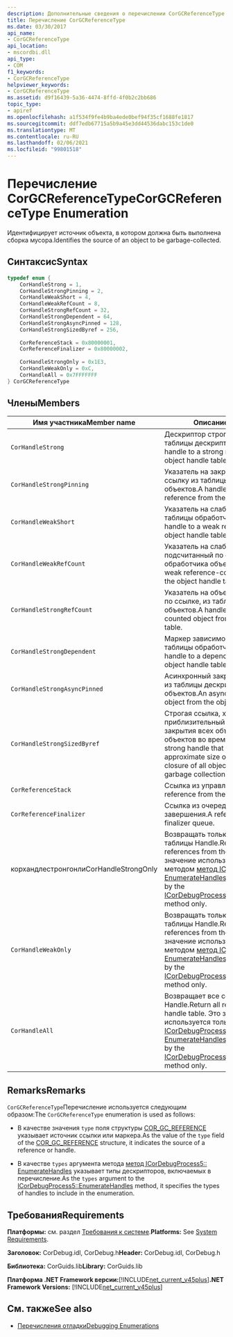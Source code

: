 ```yaml
---
description: Дополнительные сведения о перечислении CorGCReferenceType
title: Перечисление CorGCReferenceType
ms.date: 03/30/2017
api_name:
- CorGCReferenceType
api_location:
- mscordbi.dll
api_type:
- COM
f1_keywords:
- CorGCReferenceType
helpviewer_keywords:
- CorGCReferenceType
ms.assetid: d9f16439-5a36-4474-8ffd-4f0b2c2bb686
topic_type:
- apiref
ms.openlocfilehash: a1f534f9fe4b9ba4ede0bef94f35cf1688fe1817
ms.sourcegitcommit: ddf7edb67715a5b9a45e3dd44536dabc153c1de0
ms.translationtype: MT
ms.contentlocale: ru-RU
ms.lasthandoff: 02/06/2021
ms.locfileid: "99801518"
---
```

# <a name="corgcreferencetype-enumeration"></a><span data-ttu-id="8682c-103">Перечисление CorGCReferenceType</span><span class="sxs-lookup"><span data-stu-id="8682c-103">CorGCReferenceType Enumeration</span></span>

<span data-ttu-id="8682c-104">Идентифицирует источник объекта, в котором должна быть выполнена сборка мусора.</span><span class="sxs-lookup"><span data-stu-id="8682c-104">Identifies the source of an object to be garbage-collected.</span></span>  
  
## <a name="syntax"></a><span data-ttu-id="8682c-105">Синтаксис</span><span class="sxs-lookup"><span data-stu-id="8682c-105">Syntax</span></span>  
  
```cpp  
typedef enum {  
    CorHandleStrong = 1,  
    CorHandleStrongPinning = 2,  
    CorHandleWeakShort = 4,  
    CorHandleWeakRefCount = 8,  
    CorHandleStrongRefCount = 32,  
    CorHandleStrongDependent = 64,  
    CorHandleStrongAsyncPinned = 128,  
    CorHandleStrongSizedByref = 256,  
  
    CorReferenceStack = 0x80000001,  
    CorReferenceFinalizer = 0x80000002,  
  
    CorHandleStrongOnly = 0x1E3,  
    CorHandleWeakOnly = 0xC,  
    CorHandleAll = 0x7FFFFFFF  
} CorGCReferenceType  
```  
  
## <a name="members"></a><span data-ttu-id="8682c-106">Члены</span><span class="sxs-lookup"><span data-stu-id="8682c-106">Members</span></span>  
  
|<span data-ttu-id="8682c-107">Имя участника</span><span class="sxs-lookup"><span data-stu-id="8682c-107">Member name</span></span>|<span data-ttu-id="8682c-108">Описание</span><span class="sxs-lookup"><span data-stu-id="8682c-108">Description</span></span>|  
|-----------------|-----------------|  
|`CorHandleStrong`|<span data-ttu-id="8682c-109">Дескриптор строгой ссылки из таблицы дескрипторов объектов.</span><span class="sxs-lookup"><span data-stu-id="8682c-109">A handle to a strong reference from the object handle table.</span></span>|  
|`CorHandleStrongPinning`|<span data-ttu-id="8682c-110">Указатель на закрепленную строгую ссылку из таблицы обработчика объектов.</span><span class="sxs-lookup"><span data-stu-id="8682c-110">A handle to a pinned strong reference from the object handle table.</span></span>|  
|`CorHandleWeakShort`|<span data-ttu-id="8682c-111">Указатель на слабую ссылку из таблицы обработчика объектов.</span><span class="sxs-lookup"><span data-stu-id="8682c-111">A handle to a weak reference from the object handle table.</span></span>|  
|`CorHandleWeakRefCount`|<span data-ttu-id="8682c-112">Указатель на слабый объект, подсчитанный по ссылке, из таблицы обработчика объектов.</span><span class="sxs-lookup"><span data-stu-id="8682c-112">A handle to a weak reference-counted object from the object handle table.</span></span>|  
|`CorHandleStrongRefCount`|<span data-ttu-id="8682c-113">Указатель на объект, подсчитанный по ссылке, из таблицы обработчика объектов.</span><span class="sxs-lookup"><span data-stu-id="8682c-113">A handle to a reference-counted object from the object handle table.</span></span>|  
|`CorHandleStrongDependent`|<span data-ttu-id="8682c-114">Маркер зависимого объекта из таблицы обработчика объектов.</span><span class="sxs-lookup"><span data-stu-id="8682c-114">A handle to a dependent object from the object handle table.</span></span>|  
|`CorHandleStrongAsyncPinned`|<span data-ttu-id="8682c-115">Асинхронный закрепленный объект из таблицы дескрипторов объектов.</span><span class="sxs-lookup"><span data-stu-id="8682c-115">An asynchronous pinned object from the object handle table.</span></span>|  
|`CorHandleStrongSizedByref`|<span data-ttu-id="8682c-116">Строгая ссылка, хранящая приблизительный размер общего закрытия всех объектов и корневых объектов во время сборки мусора.</span><span class="sxs-lookup"><span data-stu-id="8682c-116">A strong handle that keeps an approximate size of the collective closure of all objects and object roots at garbage collection time.</span></span>|  
|`CorReferenceStack`|<span data-ttu-id="8682c-117">Ссылка из управляемого стека.</span><span class="sxs-lookup"><span data-stu-id="8682c-117">A reference from the managed stack.</span></span>|  
|`CorReferenceFinalizer`|<span data-ttu-id="8682c-118">Ссылка из очереди метода завершения.</span><span class="sxs-lookup"><span data-stu-id="8682c-118">A reference from the finalizer queue.</span></span>|  
|<span data-ttu-id="8682c-119">корхандлестронгонли</span><span class="sxs-lookup"><span data-stu-id="8682c-119">CorHandleStrongOnly</span></span>|<span data-ttu-id="8682c-120">Возвращать только строгие ссылки из таблицы Handle.</span><span class="sxs-lookup"><span data-stu-id="8682c-120">Return only strong references from the handle table.</span></span> <span data-ttu-id="8682c-121">Это значение используется только методом [метод ICorDebugProcess5:: EnumerateHandles](icordebugprocess5-enumeratehandles-method.md) .</span><span class="sxs-lookup"><span data-stu-id="8682c-121">This value is used by the [ICorDebugProcess5::EnumerateHandles](icordebugprocess5-enumeratehandles-method.md) method only.</span></span>|  
|`CorHandleWeakOnly`|<span data-ttu-id="8682c-122">Возвращать только слабые ссылки из таблицы Handle.</span><span class="sxs-lookup"><span data-stu-id="8682c-122">Return only weak references from the handle table.</span></span> <span data-ttu-id="8682c-123">Это значение используется только методом [метод ICorDebugProcess5:: EnumerateHandles](icordebugprocess5-enumeratehandles-method.md) .</span><span class="sxs-lookup"><span data-stu-id="8682c-123">This value is used by the [ICorDebugProcess5::EnumerateHandles](icordebugprocess5-enumeratehandles-method.md) method only.</span></span>|  
|`CorHandleAll`|<span data-ttu-id="8682c-124">Возвращает все ссылки из таблицы Handle.</span><span class="sxs-lookup"><span data-stu-id="8682c-124">Return all references from the handle table.</span></span> <span data-ttu-id="8682c-125">Это значение используется только методом [метод ICorDebugProcess5:: EnumerateHandles](icordebugprocess5-enumeratehandles-method.md) .</span><span class="sxs-lookup"><span data-stu-id="8682c-125">This value is used by the [ICorDebugProcess5::EnumerateHandles](icordebugprocess5-enumeratehandles-method.md) method only.</span></span>|  
  
## <a name="remarks"></a><span data-ttu-id="8682c-126">Remarks</span><span class="sxs-lookup"><span data-stu-id="8682c-126">Remarks</span></span>  

 <span data-ttu-id="8682c-127">`CorGCReferenceType`Перечисление используется следующим образом:</span><span class="sxs-lookup"><span data-stu-id="8682c-127">The `CorGCReferenceType` enumeration is used as follows:</span></span>  
  
- <span data-ttu-id="8682c-128">В качестве значения `type` поля структуры [COR_GC_REFERENCE](cor-gc-reference-structure.md) указывает источник ссылки или маркера.</span><span class="sxs-lookup"><span data-stu-id="8682c-128">As the value of the `type` field of the [COR_GC_REFERENCE](cor-gc-reference-structure.md) structure, it indicates the source of a reference or handle.</span></span>  
  
- <span data-ttu-id="8682c-129">В качестве `types` аргумента метода [метод ICorDebugProcess5:: EnumerateHandles](icordebugprocess5-enumeratehandles-method.md) указывает типы дескрипторов, включаемых в перечисление.</span><span class="sxs-lookup"><span data-stu-id="8682c-129">As the `types` argument to the [ICorDebugProcess5::EnumerateHandles](icordebugprocess5-enumeratehandles-method.md) method, it specifies the types of handles to include in the enumeration.</span></span>  
  
## <a name="requirements"></a><span data-ttu-id="8682c-130">Требования</span><span class="sxs-lookup"><span data-stu-id="8682c-130">Requirements</span></span>  

 <span data-ttu-id="8682c-131">**Платформы:** см. раздел [Требования к системе](../../get-started/system-requirements.md).</span><span class="sxs-lookup"><span data-stu-id="8682c-131">**Platforms:** See [System Requirements](../../get-started/system-requirements.md).</span></span>  
  
 <span data-ttu-id="8682c-132">**Заголовок:** CorDebug.idl, CorDebug.h</span><span class="sxs-lookup"><span data-stu-id="8682c-132">**Header:** CorDebug.idl, CorDebug.h</span></span>  
  
 <span data-ttu-id="8682c-133">**Библиотека:** CorGuids.lib</span><span class="sxs-lookup"><span data-stu-id="8682c-133">**Library:** CorGuids.lib</span></span>  
  
 <span data-ttu-id="8682c-134">**Платформа .NET Framework версии:**[!INCLUDE[net_current_v45plus](../../../../includes/net-current-v45plus-md.md)]</span><span class="sxs-lookup"><span data-stu-id="8682c-134">**.NET Framework Versions:** [!INCLUDE[net_current_v45plus](../../../../includes/net-current-v45plus-md.md)]</span></span>  
  
## <a name="see-also"></a><span data-ttu-id="8682c-135">См. также</span><span class="sxs-lookup"><span data-stu-id="8682c-135">See also</span></span>

- [<span data-ttu-id="8682c-136">Перечисления отладки</span><span class="sxs-lookup"><span data-stu-id="8682c-136">Debugging Enumerations</span></span>](debugging-enumerations.md)
